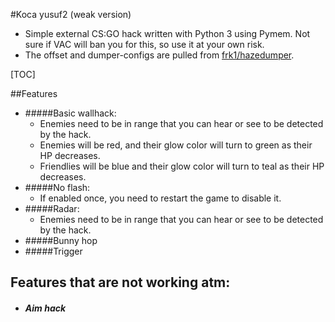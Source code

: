#Koca yusuf2 (weak version)

- Simple external CS:GO hack written with Python 3 using Pymem. Not sure if VAC will ban you for this, so use it at your own risk.
- The offset and dumper-configs are pulled from [frk1/hazedumper](https://github.com/frk1/hazedumper "frk1/hazedumper").

[TOC]

##Features
- #####Basic wallhack:
	- Enemies need to be in range that you can hear or see to be detected by the hack.
	- Enemies will be red, and their glow color will turn to green as their HP decreases.
	- Friendlies will be blue and their glow color will turn to teal as their HP decreases.
- #####No flash:
	 - If enabled once, you need to restart the game to disable it.
- #####Radar:
	- Enemies need to be in range that you can hear or see to be detected by the hack.
- #####Bunny hop
- #####Trigger

## Features that are not working atm:
- ##### Aim hack
